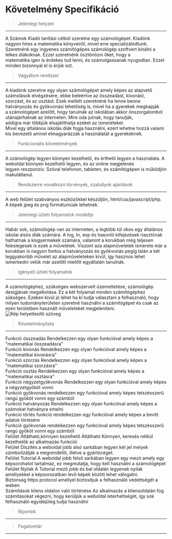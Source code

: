 # Követelmény Specifikáció

>Jelenlegi helyzet
---
A Számok Kiadó tanítási célból szeretne egy számológépet. Kiadónk nagyon híres a matematika könyveiről, mivel erre specializálódtunk. <br>
Szeretnénk egy ingyenes számítógépes számológép szoftvert kínálni a lelkes diákoknak. Ezzel szeretnénk ösztönözni őket, hogy a <br>
matematika igen is érdekes tud lenni, és számolgassanak nyugodtan. Ezzel minden bizonnyal el is érjük ezt. <br>

>Vágyálom rendszer
---
A kiadónk szeretne egy olyan számológépet amely képes az alapvető számolások elvégzésére, ebbe beleértve az összeadást, kivonást, <br>
szorzást, és az osztást. Ezek mellett szeretnénk ha lenne benne hatványozás és gyökvonási lehetőség is, mivel ha a gyerekek megkapják <br>
a számológépet azelőtt, hogy tanulnák az iskolában akkor önszorgalomból utánajárhatnak az interneten. Mire oda jutnak, hogy tanulják, <br>
addigra már többjük elsajátíthatja ezeket az ismereteket. <br>
Mivel egy általános iskolás diák fogja használni, ezért lehetne hozzá valami kis bevezető amivel elmagyarázzák a használatát a gyerekeknek. <br>

>Funkcionális követelmények
---
A számológép legyen könnyen kezelhető, és érthető legyen a használata. A weboldal könnyen kezelhető legyen, és az online megjelenés  <br>
legyen reszponzív. Szóval telefonon, tableten, és számítógépen is működjön makulátlanul. <br>

>Rendszerre vonatkozó törvények, szabályok ajánlások
---
A web felület szabványos eszközökkel készüljön, html/css/javascript/php.<br>
A képek jpeg és png formátumúak lehetnek.<br>

>Jelenlegi üzleti folyamatok modellje
---
Habár sok, számológép van az interneten, a legtöbb túl okos egy általános iskolai alsós diák számára. A log, ln, exp és hasonló kifejezések riasztónak hathatnak a kisgyermekek számára, valamint a korukban még teljesen feleslegesek is ezek a műveletek. Viszont aza alapműveletek ismerete már a korukban is nagyon fontos a hatványozás és gyökvonás pegig talán a két leggyakoribb művelet az alapműveleteken kívűl, így hasznos lehet ismerkedni velük már azelőtt mielőtt egyáltalán tanulnák.
>Igényelt üzleti folyamatok
---
A számológéphez, szükséges webszervelt üzemeltetése,  számológép desigjának megalkotása. Ez a két folyamat minden számítógéphez sükséges. Ezeken kívül jó lehet ha ki tudja választani a felhasználó, hogy milyen tudományterületen szeretné használni a számítógépet és csak az ezen területben használt műveleteket megjeleníteni.  
![Kép helyettesítő szöveg](/Üzletimodell.png.png)

>Követelménylista
---
Funkció összeadás Rendelkezzen egy olyan funkcióval amely képes a "matematikai összeadásra" <br>
Funkció kivonás Rendelkezzen egy olyan funkcióval amely képes a "matematikai kivonásra" <br>
Funkció szorzás Rendelkezzen egy olyan funkcióval amely képes a "matematikai szorzásra" <br>
Funkció osztás Rendelkezzen egy olyan funkcióval amely képes a "matematikai osztásra" <br>
Funkció négyzetgyökvonás Rendelkezzen egy olyan funkcióval amely képes a négyzetgyököt vonni <br>
Funkció gyökvonás rendelkezzen egy funkcióval amely képes tetszésszerű rangú gyököt vonni egy számból <br>
Funkció hatványozás Rendelkezzen egy olyan funkcióval amely képes a számokat hatványra emelni <br>
Funkció törlés funkció rendelkezzen egy funkcióval amely képes a bevitt adatok törlésére <br>
Funkció gyökvonás rendelkezzen egy funkcióval amely képes tetszésszerű rangú gyököt vonni egy számból <br>
Felület Átlátható,könnyen kezelhető Átlátható Könnyen, keresés nélkül kezelhetők az alkalmazás funkciói <br>
Felület Díszítés a weboldal jobb alsó sarkában legyen két jel melyek szimbolizálják a megrendelőt, illetve a gyártócéget. <br>
Felület Tutorial A weboldal jobb felső sarkában legyen egy mezó amely egy képsorohatot tartalmaz, ez megmutatja, hogy kell használni a számológépet <br>
Felület Nyilak A Tutorial mező jobb és bal oldalán legyenek nyilak amellyekkel a képsorozatban levő képek között lehet válogatni. <br>
Biztonság https protocol amellyel biztosítjuk a felhasználó védettségét a weben <br>
Számítások kliens oldalon való történése Az alkalmazás a kliensoldalán fog számításokat végezni, hogy kerüljük a weboldal leterheltségét, így sok felhasználó egyidejüleg tudja használni <br>


>Riportok
---

>Fogalomtár
---